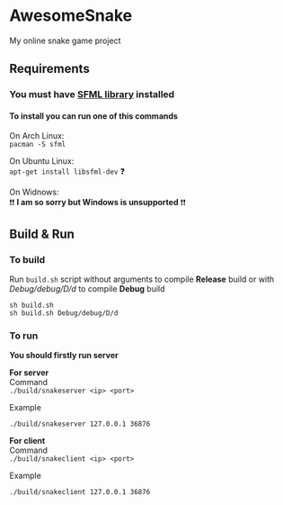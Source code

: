 # AwesomeSnake
My online snake game project

## Requirements

### **You must have [SFML library](https://www.sfml-dev.org/) installed**

#### To install you can run one of this commands

On Arch Linux:  
```pacman -S sfml```

On Ubuntu Linux:  
```apt-get install libsfml-dev``` :question:

On Widnows:  
:exclamation::exclamation: **I am so sorry but Windows is unsupported** :exclamation::exclamation:

## Build & Run
### To build
Run ```build.sh``` script without arguments to compile **Release** build or with *Debug/debug/D/d* to compile **Debug** build
```
sh build.sh
sh build.sh Debug/debug/D/d
```

### To run
**You should firstly run server**

**For server**  
Command  
```./build/snakeserver <ip> <port>```

Example 
```
./build/snakeserver 127.0.0.1 36876
```
**For client**  
Command  
```./build/snakeclient <ip> <port>```

Example  
```
./build/snakeclient 127.0.0.1 36876
```
